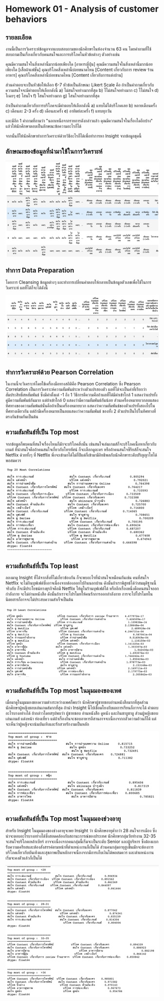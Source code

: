 # Homework 01 - Analysis of customer behaviors

## รายละเอียด
งานนี้เป็นการวิเคราะห์ข้อมูลจากแบบสอบถามของนักศึกษาในห้องจำนวน 63 คน โดยคำถามที่ใช้สอบถามเป็นเรื่องเกี่ยวกับคนสนใจและการบริโภคในหัวข้อต่างๆ ตัวอย่างเช่น

คุณมีความสนใจในสิ่งเหล่านี้มากน้อยเพียงใด [อาหารญี่ปุ่น]
คุณมีความสนใจในสิ่งเหล่านี้มากน้อยเพียงใด [เสื้อผ้าแฟชั่น]
คุณบริโภคสิ่งเหล่านี้บ่อยขนาดไหน [Content เกี่ยวกับการ review ร้านอาหาร]
คุณบริโภคสิ่งเหล่านี้บ่อยขนาดไหน [Content เกี่ยวกับการแต่งบ้าน]

ส่วนคำตอบจะเป็นหัวข้อให้เลือก 6-7 หัวข้อเป็นลักษณะ Likert Scale คือ
ถ้าเป็นคำถามเกี่ยวกับความสนใจจะมีคำตอบให้เลือกดังนี้
a) ไม่สนใจอย่างมากที่สุด
b) ไไม่สนใจอย่างมาก
c) ไไม่สนใจ
d) ไเฉยๆ
e) ไสนใจ
f) ไสนใจอย่างมาก
g) ไสนใจอย่างมากที่สุด

ถ้าเป็นคำถามเกี่ยวกับการบริโภคจะมีคำตอบให้เลือกดังนี้
a) แทบไม่ได้บริโภคเลย
b) หลายเดือนครั้ง
c) เดือนละ 2-3 ครั้ง
d) เดือนละครั้ง
e) อาทิตย์ละครั้ง
f) แทบทุกวัน

และมีอีก 1 คำถามที่ถามว่า 
"นอกเหนือจากรายการดังกล่าวแล้ว คุณมีความสนใจในเรื่องใดอีกบ้าง"
แล้วให้นักศึกษาตอบเป็นลักษณะข้อความอะไรก็ได้

จากนั้นก็ให้นักศึกษาทำการวิเคราะห์ด้วยวิธีอะไรก็ได้เพื่อทำการหา Insight จากข้อมูลชุดนี้


## ลักษณะของข้อมูลที่นำมาใช้ในการวิเคราะห์
![dataset](./images/1_dataset.png)

## ทำการ Data Preparation
โดยการ Cleansing ข้อมูลต่างๆ และทำการเปลี่ยนคำตอบให้กลายเป็นข้อมูลตัวเลขเพื่อใช้ในการวิเคราะห์ ผลที่ได้ก็จะได้ดังนี้

![data_preparation](./images/2_data_preparation.png)

## ทำการวิเคราะห์ด้วย Pearson Correlation
ในงานนี้จะวิเคราะห์โดยใช้เครื่องมือทางสถิติคือ Pearson Correlation ซึ่ง Pearson Correlation เป็นการวิเคราะห์ความสัมพันธ์ระหว่างตัวแปรสองตัว ผลที่ได้จะเป็นค่าที่เรียกว่าสัมประสิทธิ์สหสัมพันธ์ ซึ่งมีค่าตั้งแต่ -1 ถึง 1 วิธีการตีความคือถ้าผลที่ได้มีค่าเข้าใกล้ 1 แสดงว่าแปรทั้งคู่มีความสัมพันธ์กันมาก
แต่ถ้าเข้าใกล้ 0 แสดงว่ามีความสัมพันธ์กันน้อย ส่วนเครื่องหมายบวกลบแสดงทิศทางของความสัมพ้นธ์นั่นคือถ้าเป็นเครื่องหมายบวก แสดงว่าความสัมพันธ์ของตัวแปรทั้งสองไปในทิ้ศทางเดียวกัน แต่ถ้ามีเครื่องหมายเป็นลบแสดงว่าความสัมพันธ์
ของทั้ง 2 ตัวแปรเป็นไปในทิศทางที่ตรงกันข้ามกันเป็นต้น

## ความสัมพันธ์ที่เป็น ​Top most
จากข้อมูลก็พบคนที่สนใจเรื่องไหนก็มักจะบริโภคสิ่งนั้น เช่นสนใจเล่นเกมส์ก็จะบริโภคเนื้อหาเกี่ยวกับเกมส์
ที่น่าสนใจคือถ้าคนสนใจเกี่ยวกับโทรทัศน์ ก็จะเลือกดูละคร หรือถ้าคนสนใจซีรียส์ก็จะสนใจ Netflix ด้วยทั้งๆ ที่ Netflix พึ่งจะเข้ามาได้ไม่กี่ปีแต่ก็เข้ามามีอิทธิพลกับนักศึกษาระดับปริญญาโทได้พอสมควร

![top_most](./images/3_top_most.png)

## ความสัมพันธ์ที่เป็น ​Top least
ลองมาดู Insight ที่ได้จากสิ่งที่ไม่เกี่ยวข้องกัน ก็จะพบอะไรที่น่่าสนใจเหมือนกันเช่น
คนที่สนใจ Netflix จะไม่กินบุฟเฟต์ซึ่งอาจเนื่องจากต้องออกไปกินนอกบ้าน ดังนั้นถ้าเราพิสูทธ์ได้ว่าสมมุติฐานนี้จริงกับ ก็จะมีประโยชน์ทางธุรกิจคือมี Netflix ให้ดูในร้านบุฟเฟต์ได้ 
หรืออีกเรื่องหนึ่งคือคนสนใจออกกำลังกาย จะไม่อ่านหนังสือ ดังนั้นถ้าเราจะโปรโมทให้คนรักการออกกำลังกาย การจะไปโปรโมทในนิตยสารก็อาจจะไม่ประสบความสำเร็จเป็นต้น

![top_least](./images/4_top_least.png)

## ความสัมพันธ์ที่เป็น ​Top most ในมุมมองของเพศ
เมื่อมาดูในมุมมองของความต่างระหว่างเพศก็พบว่า นักศึกษาผู้ชายชอบอ่านหนังสือมากที่สุดส่วนนักศึกษาผู้หญิงชอบเล่นเกมส์มากที่สุด ถ้านำ Insight นี้ไปเชื่อมโยงกับผลการเรียนก็อาจจะได้ คำตอบอะไรบางอย่างได้
ถ้ากล่าวโดยสรุปพบว่า
ผู้ชายชอบ อ่านหนังสือ ดูหนัง และกินชาบูชาบู
ส่วนผู้หญิงชอบ เล่นเกมส์ แต่งหน้า ท่องเที่ยว แต่ถ้าเรื่องกินจะชอบอาหารอีสานอาจจะเนื่องจากกลัวความอ้วนก็ได้ แต่จะเห็นว่าผู้หญิงจะเน้นบันเทิงและรักสวยรักงามเป็นหลัก

![top_by_gender](./images/5_top_by_gender.png)

## ความสัมพันธ์ที่เป็น ​Top most ในมุมมองช่วงอายุ
สำหรับ Insight ในมุมมองของช่วงอายุจะพย Insight ว่า
นักศึกษอายุต่ำกว่า 28 สนใจการเมือง ซึ่งน่าจะตอบอะไรบางอย่างได้ซึ่งสอดคล้องกับสถานะการณ์ของประเทศ
นักศึกษากลุ่มวัยทำงาน 32-35 จะสนใจบริโภคเหล้าเบียร์ อาจจะเนื่องจากคนกลุ่มนี้เริ่มจะเป็นระดับ Senior และผู้บริหาร ซึ่งต้องแบกรับความเครียสและต้องสังสรรค์ตามหน้าที่ตำแหน่งงานก็เป็นได้
ส่วนคนกลุ่มอายุสูงขึ้นมักจะต้องการบริโภคเกี่ยวกับบันเทิงและสุขภาพเป็นหลักอาจเนื่องจากมีการเก็บเงินได้พอสมควร และตำแหน่งงานเริ่มจะคงตัวแล้วก็เป็นได้

![top_by_age](./images/6_top_by_age.png)

